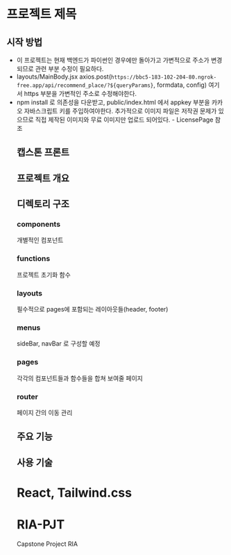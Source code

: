 # 프로젝트 제목 
## 시작 방법 
- 이 프로젝트는 현재 백엔드가 파이썬인 경우에만 돌아가고 가변적으로 주소가 변경되므로 관련 부분 수정이 필요하다.
- layouts/MainBody.jsx axios.post(`https://bbc5-183-102-204-80.ngrok-free.app/api/recommend_place/?${queryParams}`, formdata, config) 여기서 https 부분을 가변적인 주소로 수정해야한다.  
- npm install 로 의존성을 다운받고, public/index.html 에서       
  <script type="text/javascript"          
    src="//dapi.kakao.com/v2/maps/sdk.js?appkey=%REACT_APP_KAKAO_API_KEY%&libraries=services,clusterer,drawing">                 
</script>              
appkey 부분을 카카오 자바스크립트 키를 주입하여야한다.              
추가적으로 이미지 파일은 저작권 문제가 있으므로 직접 제작된 이미지와 무료 이미지만 업로드 되어있다. - LicensePage 참조      


## 캡스톤 프론트

## 프로젝트 개요 

## 디렉토리 구조

### components 
개별적인 컴포넌트

### functions 
프로젝트 초기화 함수

### layouts
필수적으로 pages에 포함되는 레이아웃들(header, footer)

### menus 
sideBar, navBar 로 구성할 예정 

### pages 
각각의 컴포넌트들과 함수들을 합쳐 보여줄 페이지 

### router
페이지 간의 이동 관리

## 주요 기능 

## 사용 기술 
React, Tailwind.css
=======
# RIA-PJT
Capstone Project RIA 
